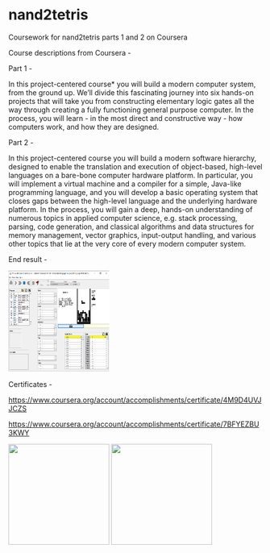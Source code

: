 # nand2tetris
Coursework for nand2tetris parts 1 and 2 on Coursera

Course descriptions from Coursera - 

Part 1 - 

In this project-centered course* you will build a modern computer system, from the ground up. We’ll divide this fascinating journey into six hands-on projects that will take you from constructing elementary logic gates all the way through creating a fully functioning general purpose computer. In the process, you will learn - in the most direct and constructive way - how computers work, and how they are designed.

Part 2 - 

In this project-centered course you will build a modern software hierarchy, designed to enable the translation and execution of object-based, high-level languages on a bare-bone computer hardware platform. In particular, you will implement a virtual machine and a compiler for a simple, Java-like programming language, and you will develop a basic operating system that closes gaps between the high-level language and the underlying hardware platform. In the process, you will gain a deep, hands-on understanding of numerous topics in applied computer science, e.g. stack processing, parsing, code generation, and classical algorithms and data structures for memory management, vector graphics, input-output handling, and various other topics that lie at the very core of every modern computer system.

End result - 

<img src="images/tetris.png" width="200" height="200">

Certificates -

https://www.coursera.org/account/accomplishments/certificate/4M9D4UVJJCZS

https://www.coursera.org/account/accomplishments/certificate/7BFYEZBU3KWY

<img src="images/cert1.png" width="200" height="200">
<img src="images/cert2.png" width="200" height="200">
